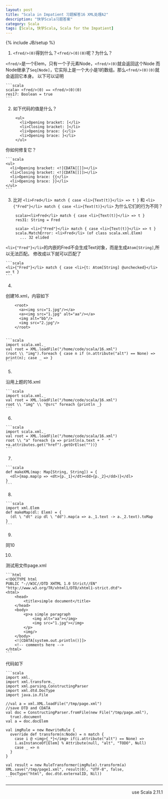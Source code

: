 ```yaml
---
layout: post
title: "Scala in Impatient 习题解答16 XML处理A2"
description: "快学Scala习题答案"
category: Scala
tags: [Scala, 快学Scala, Scala for the Impatient]
---
```

{% include JB/setup %}

1. `<fred/>(0)`得到什么？`<fred/>(0)(0)`呢？为什么？

  `<fred/>`是一个Elem，只有一个子元素Node，`<fred/>(0)`就会返回这个Node
  而Node继承了`Seq[Node]`，它实际上是一个大小是1的数组。那么`<fred/>(0)(0)`就会返回它本身。
  以下可以证明

    ```scala
    scala> <fred/>(0) == <fred/>(0)(0)
    res17: Boolean = true
    ```

2. 如下代码的值是什么？

        <ul>
          <li>Opening bracket: [</li>
          <li>Closing bracket: ]</li>
          <li>Opening brace: {</li>
          <li>Opening brace: }</li>
        </ul>

  你如何修复它？

    ```scala
    <ul>
      <li>Opening bracket: <![CDATA[[]]></li>
      <li>Closing bracket: <![CDATA[]]]></li>
      <li>Opening brace: {{</li>
      <li>Opening brace: }}</li>
    </ul>
    ```

3. 比对
`<li>Fred</li> match { case <li>{Text(t)}</li> => t }`
和
`<li>{"Fred"}</li> match { case <li>{Text(t)}</li>`
为什么它们的行为不同？

        scala><li>Fred</li> match { case <li>{Text(t)}</li> => t }
        res31: String = Fred

        scala> <li>{"Fred"}</li> match { case <li>{Text(t)}</li> => t }
        scala.MatchError: <li>Fred</li> (of class scala.xml.Elem)
          ... 32 elided

  `<li>{"Fred"}</li>`的内嵌的Fred不会生成Text对象，而是生成`Atom[String]`,所以无法匹配。
  修改成以下就可以匹配了

    ```scala
    <li>{"Fred"}</li> match { case <li>{t: Atom[String] @unchecked}</li> => t }
    ```

4. 
创建16.xml，内容如下

        <root>
          <a><img src="1.jpg"/></a>
          <a><img src="1.jpg" alt="aa"/></a>
          <img alt="bb"/>
          <img src="2.jpg"/>
        </root>


    ```scala
    import scala.xml._
    val root = XML.loadFile("/home/code/scala/16.xml")
    (root \\ "img").foreach { case n if (n.attribute("alt") == None) => print(n); case _ => }
    ```

5. 
沿用上题的16.xml

    ```scala
    import scala.xml._
    val root = XML.loadFile("/home/code/scala/16.xml")
    root \\ "img" \\ "@src" foreach {println _}
    ```

6. 

    ```scala
    import scala.xml._
    val root = XML.loadFile("/home/code/scala/16.xml")
    root \\ "a" foreach {a => println(a.text + "  " +a.attributes.get("href").getOrElse(""))}
    ```

7. 

    ```scala
    def makeXML(map: Map[String, String]) = {
      <dl>{map.map(p => <dt>{p._1}</dt><dd>{p._2}</dd>)}</dl>
    }
    ```

8. 

    ```scala
    import xml.Elem
    def makeMap(dl: Elem) = {
      (dl \ "dt" zip dl \ "dd").map(a => a._1.text -> a._2.text).toMap
    }
    ```

9. 
  同10

10. 
测试用文件page.xml

    ```html
    <!DOCTYPE html
    PUBLIC "-//W3C//DTD XHTML 1.0 Strict//EN"
    "http://www.w3.org/TR/xhtml1/DTD/xhtml1-strict.dtd">
    <html>
        <head>
            <title>simple document</title>
        </head>
        <body>
            <p>a simple paragraph
                <img alt="aa"></img>
                <img src="1.jpg"></img>
            </p>
            <img/>
        </body>
        <![CDATA[system.out.println()]]>
        <!-- comments here -->
    </html>
    ```

  代码如下

    ```scala
    import xml._
    import xml.transform._
    import xml.parsing.ConstructingParser
    import xml.dtd.DocType
    import java.io.File

    //val a = xml.XML.loadFile("/tmp/page.xml")
    //save DTD and CDATA
    val doc = ConstructingParser.fromFile(new File("/tmp/page.xml"),
      true).document
    val a = doc.docElem

    val imgRule = new RewriteRule {
      override def transform(n:Node) = n match {
        case i @ <img>{_*}</img> if(i.attribute("alt") == None) => 
        i.asInstanceOf[Elem] % Attribute(null, "alt", "TODO", Null)
        case _ => n
      }
    }

    val result = new RuleTransformer(imgRule).transform(a)
    XML.save("/tmp/page1.xml", result(0), "UTF-8", false,
      DocType("html", doc.dtd.externalID, Nil))
    ```

----
<div align="right">use Scala 2.11.1</div>
